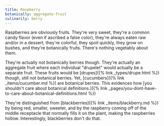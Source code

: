 ```yaml
---
title: Raspberry
botanically: aggregate-fruit
culinarily: berry
---
```

Raspberries are obviously fruits. They're very sweet, they're a common candy flavor (even if ascribed a false color), they're always eaten raw and/or in a dessert, they're colorful, they spoil quickly, they grow on bushes, and they're botanically fruits. There's nothing vegetably about them.

They're actually not botanically berries though. They're actually an aggregate fruit where each individual "drupelet" would actually be a separate fruit. These fruits would be [drupes]({% link _types/drupe.html %}) though, still not botanical berries. Yet, [cucumbers]({% link _items/cucumber.md %}) are botanical berries. This evidences how [you shouldn't care about botanical definitions.]({% link _pages/you-dont-have-to-care-about-botanical-definitions.html %})

They're distinguished from [blackberries]({% link _items/blackberry.md %}) by being red, smaller, sweeter, and by the raspberry coming off of the middle receptacle that normally fills it on the plant, making the raspberries hollow. Interestingly, blackberries don't do that.